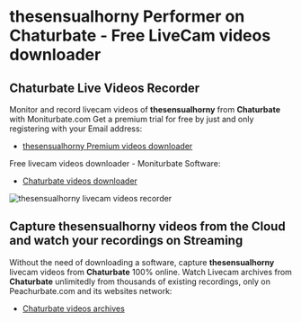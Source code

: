 # thesensualhorny Performer on Chaturbate - Free LiveCam videos downloader

## Chaturbate Live Videos Recorder

Monitor and record livecam videos of **thesensualhorny** from **Chaturbate** with Moniturbate.com
Get a premium trial for free by just and only registering with your Email address:
* [thesensualhorny Premium videos downloader](https://moniturbate.com/request-demo-licence-key.html)

Free livecam videos downloader - Moniturbate Software:
* [Chaturbate videos downloader](https://moniturbate.com/moniturbate-download-software.html)

![thesensualhorny livecam videos recorder](https://peachurnet.com/templates/moniturbate-software.png)


## Capture thesensualhorny videos from the Cloud and watch your recordings on Streaming

Without the need of downloading a software, capture **thesensualhorny** livecam videos from **Chaturbate** 100% online.
Watch Livecam archives from **Chaturbate** unlimitedly from thousands of existing recordings, only on Peachurbate.com and its websites network:
* [Chaturbate videos archives](https://peachurnet.com/)